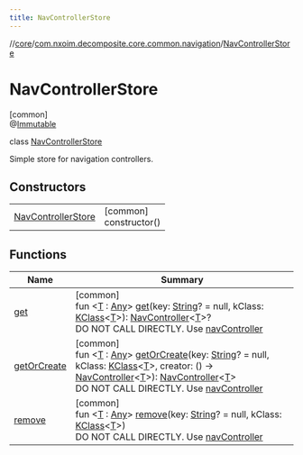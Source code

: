 ```yaml
---
title: NavControllerStore
---
```

//[core](../../../index.html)/[com.nxoim.decomposite.core.common.navigation](../index.html)/[NavControllerStore](index.html)



# NavControllerStore



[common]\
@[Immutable](https://developer.android.com/reference/kotlin/androidx/compose/runtime/Immutable.html)



class [NavControllerStore](index.html)

Simple store for navigation controllers.



## Constructors


| | |
|---|---|
| [NavControllerStore](-nav-controller-store.html) | [common]<br>constructor() |


## Functions


| Name | Summary |
|---|---|
| [get](get.html) | [common]<br>fun &lt;[T](get.html) : [Any](https://kotlinlang.org/api/latest/jvm/stdlib/kotlin/-any/index.html)&gt; [get](get.html)(key: [String](https://kotlinlang.org/api/latest/jvm/stdlib/kotlin/-string/index.html)? = null, kClass: [KClass](https://kotlinlang.org/api/latest/jvm/stdlib/kotlin.reflect/-k-class/index.html)&lt;[T](get.html)&gt;): [NavController](../-nav-controller/index.html)&lt;[T](get.html)&gt;?<br>DO NOT CALL DIRECTLY. Use [navController](../nav-controller.html) |
| [getOrCreate](get-or-create.html) | [common]<br>fun &lt;[T](get-or-create.html) : [Any](https://kotlinlang.org/api/latest/jvm/stdlib/kotlin/-any/index.html)&gt; [getOrCreate](get-or-create.html)(key: [String](https://kotlinlang.org/api/latest/jvm/stdlib/kotlin/-string/index.html)? = null, kClass: [KClass](https://kotlinlang.org/api/latest/jvm/stdlib/kotlin.reflect/-k-class/index.html)&lt;[T](get-or-create.html)&gt;, creator: () -&gt; [NavController](../-nav-controller/index.html)&lt;[T](get-or-create.html)&gt;): [NavController](../-nav-controller/index.html)&lt;[T](get-or-create.html)&gt;<br>DO NOT CALL DIRECTLY. Use [navController](../nav-controller.html) |
| [remove](remove.html) | [common]<br>fun &lt;[T](remove.html) : [Any](https://kotlinlang.org/api/latest/jvm/stdlib/kotlin/-any/index.html)&gt; [remove](remove.html)(key: [String](https://kotlinlang.org/api/latest/jvm/stdlib/kotlin/-string/index.html)? = null, kClass: [KClass](https://kotlinlang.org/api/latest/jvm/stdlib/kotlin.reflect/-k-class/index.html)&lt;[T](remove.html)&gt;)<br>DO NOT CALL DIRECTLY. Use [navController](../nav-controller.html) |

